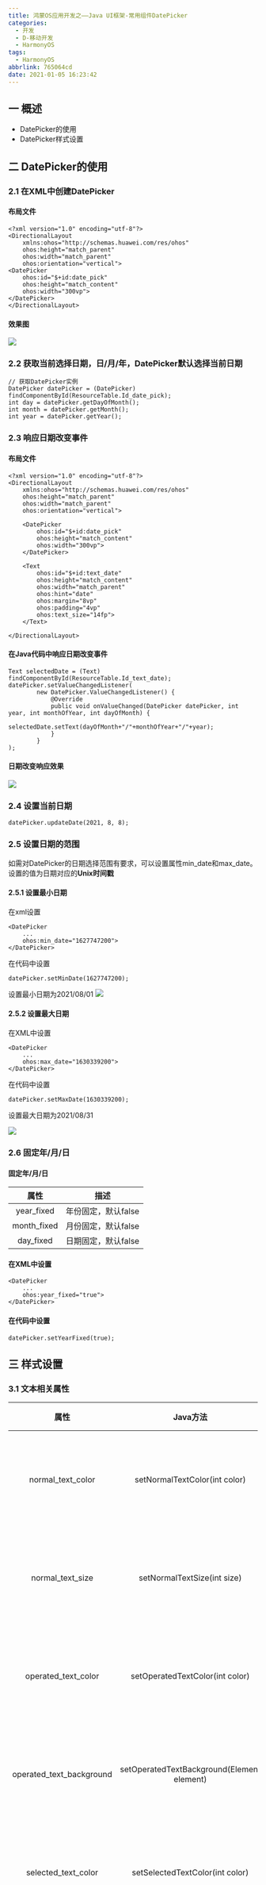```yaml
---
title: 鸿蒙OS应用开发之——Java UI框架-常用组件DatePicker
categories:
  - 开发
  - D-移动开发
  - HarmonyOS
tags:
  - HarmonyOS
abbrlink: 765064cd
date: 2021-01-05 16:23:42
---
```

## 一 概述

* DatePicker的使用
* DatePicker样式设置

<!--more-->

## 二 DatePicker的使用

### 2.1 在XML中创建DatePicker

#### 布局文件

```
<?xml version="1.0" encoding="utf-8"?>
<DirectionalLayout
    xmlns:ohos="http://schemas.huawei.com/res/ohos"
    ohos:height="match_parent"
    ohos:width="match_parent"
    ohos:orientation="vertical">
<DatePicker
    ohos:id="$+id:date_pick"
    ohos:height="match_content"
    ohos:width="300vp">
</DatePicker>
</DirectionalLayout>
```
#### 效果图
![][1]

### 2.2 获取当前选择日期，日/月/年，DatePicker默认选择当前日期

```
// 获取DatePicker实例
DatePicker datePicker = (DatePicker) findComponentById(ResourceTable.Id_date_pick);
int day = datePicker.getDayOfMonth();
int month = datePicker.getMonth();
int year = datePicker.getYear();
```

### 2.3 响应日期改变事件

#### 布局文件

```
<?xml version="1.0" encoding="utf-8"?>
<DirectionalLayout
    xmlns:ohos="http://schemas.huawei.com/res/ohos"
    ohos:height="match_parent"
    ohos:width="match_parent"
    ohos:orientation="vertical">

    <DatePicker
        ohos:id="$+id:date_pick"
        ohos:height="match_content"
        ohos:width="300vp">
    </DatePicker>

    <Text
        ohos:id="$+id:text_date"
        ohos:height="match_content"
        ohos:width="match_parent"
        ohos:hint="date"
        ohos:margin="8vp"
        ohos:padding="4vp"
        ohos:text_size="14fp">
    </Text>

</DirectionalLayout>
```

#### 在Java代码中响应日期改变事件

```
Text selectedDate = (Text) findComponentById(ResourceTable.Id_text_date);
datePicker.setValueChangedListener(
        new DatePicker.ValueChangedListener() {
            @Override
            public void onValueChanged(DatePicker datePicker, int year, int monthOfYear, int dayOfMonth) {
                selectedDate.setText(dayOfMonth+"/"+monthOfYear+"/"+year);
            }
        }
);
```

#### 日期改变响应效果
![][2]

### 2.4 设置当前日期

```
datePicker.updateDate(2021, 8, 8);
```

### 2.5 设置日期的范围

如需对DatePicker的日期选择范围有要求，可以设置属性min_date和max_date。设置的值为日期对应的**Unix时间戳**

#### 2.5.1 设置最小日期

在xml设置

```
<DatePicker
    ...
    ohos:min_date="1627747200">
</DatePicker>
```

在代码中设置

```
datePicker.setMinDate(1627747200);
```

设置最小日期为2021/08/01
![][3]

#### 2.5.2 设置最大日期

在XML中设置

```
<DatePicker
    ...
    ohos:max_date="1630339200">
</DatePicker>
```

在代码中设置

```
datePicker.setMaxDate(1630339200);
```

设置最大日期为2021/08/31

![][4]

### 2.6 固定年/月/日

####  固定年/月/日

|  **属性**   |      **描述**       |
| :---------: | :-----------------: |
| year_fixed  | 年份固定，默认false |
| month_fixed | 月份固定，默认false |
|  day_fixed  | 日期固定，默认false |

#### 在XML中设置

```
<DatePicker
    ...
    ohos:year_fixed="true">
</DatePicker>
```

#### 在代码中设置

```
datePicker.setYearFixed(true);
```

## 三 样式设置

### 3.1 文本相关属性

|         **属性**         |                **Java方法**                |     **描述**     |
| :----------------------: | :----------------------------------------: | :--------------: |
|    normal_text_color     |       setNormalTextColor(int color)        | 待选项的字体颜色 |
|     normal_text_size     |        setNormalTextSize(int size)         | 待选项的字体大小 |
|   operated_text_color    |      setOperatedTextColor(int color)       | 操作项的字体颜色 |
| operated_text_background | setOperatedTextBackground(Element element) | 操作项的文本背景 |
|   selected_text_color    |      setSelectedTextColor(int color)       | 已选项的字体颜色 |
|    selected_text_size    |       setSelectedTextSize(int size)        | 已选项的字体大小 |
| selected_text_background | setSelectedTextBackground(Element element) | 已选项的文本背景 |

#### 3.1.1 设置待选项的字体大小和颜色

在XML中设置

```
<DatePicker
    ...
    ohos:normal_text_color="#00FFFF"
    ohos:normal_text_size="20fp">
</DatePicker>
```

效果图
![][5]
#### 3.1.2 设置已选项的字体大小和颜色

在XML中设置

```
<DatePicker
    ...
    ohos:selected_text_color="#00FFFF"
    ohos:selected_text_size="20fp">
</DatePicker>
```

在代码中设置

```
datePicker.setSelectedTextSize(40);
datePicker.setSelectedTextColor(new Color(Color.getIntColor("#FFA500")));
```

效果图

![][6]

#### 3.1.3 设置操作项的字体颜色

在XML中设置

```
<DatePicker
    ...
    ohos:operated_text_color="#00FFFF">
</DatePicker>
```

在代码中设置

```
datePicker.setOperatedTextColor(new Color(Color.getIntColor("#00FFFF")));
```

效果图

![][7]

### 3.2 设置DatePicker中所选文本边距与普通文本边距的比例

#### 在XML中设置

```
<DatePicker
    ...
    ohos:selected_normal_text_margin_ratio="10">
</DatePicker>
```

#### 在代码中设置

```
datePicker.setSelectedNormalTextMarginRatio(10.0f)
```
#### 效果图
![][8]

### 3.3 设置滚轮绕行

#### 在XML中设置：

```
<DatePicker
    ...
    ohos:wheel_mode_enabled="true">
</DatePicker>
```

#### 在代码中设置

```
datePicker.setWheelModeEnabled(true);
```
#### 效果图
![][9]
### 3.4 设置选中日期的上下边框
#### 在XML中设置

```
<DatePicker
    ...
    ohos:top_line_element="#9370DB"
    ohos:bottom_line_element="#9370DB">
</DatePicker>
```

#### 在代码中设置

```
ShapeElement shape = new ShapeElement();
shape.setShape(ShapeElement.RECTANGLE);
shape.setRgbColor(RgbColor.fromArgbInt(0xFF9370DB));
datePicker.setDisplayedLinesElements(shape,shape);
```
#### 效果图
![][10]

### 3.5 设置着色器颜色

#### 在XML中设置

```
<DatePicker
    ...
    ohos:shader_color="gray">
</DatePicker>
```

#### 在代码中设置

```
datePicker.setShaderColor(new Color(Color.getIntColor("#00CED1")));
```
#### 效果图
![][11]



[1]:https://cdn.jsdelivr.net/gh/PGzxc/CDN@master/blog-hmos/hmos-datepicker-default.gif
[2]:https://cdn.jsdelivr.net/gh/PGzxc/CDN@master/blog-hmos/hmos-datepicker-valuechange.gif
[3]:https://cdn.jsdelivr.net/gh/PGzxc/CDN@master/blog-hmos/hmos-datepicker-mindate.gif
[4]:https://cdn.jsdelivr.net/gh/PGzxc/CDN@master/blog-hmos/hmos-datepicker-maxdate.gif
[5]:https://cdn.jsdelivr.net/gh/PGzxc/CDN@master/blog-hmos/hmos-datepicker-text-color-size.gif
[6]:https://cdn.jsdelivr.net/gh/PGzxc/CDN@master/blog-hmos/hmos-datepicker-select-size-color.gif
[7]:https://cdn.jsdelivr.net/gh/PGzxc/CDN@master/blog-hmos/hmos-datepicker-operate-color.gif
[8]:https://cdn.jsdelivr.net/gh/PGzxc/CDN@master/blog-hmos/hmos-datepicker-operate-color.gif
[9]:https://cdn.jsdelivr.net/gh/PGzxc/CDN@master/blog-hmos/hmos-datepicker-wheel-mode.gif
[10]:https://cdn.jsdelivr.net/gh/PGzxc/CDN@master/blog-hmos/hmos-datepicker-top-bottom-line.gif
[11]:https://cdn.jsdelivr.net/gh/PGzxc/CDN@master/blog-hmos/hmos-datepicker-shader-color.gif